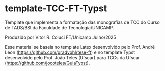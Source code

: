 # template-TCC-FT-Typst

Template que implementa a formatação das monografias de TCC do 
Curso de TADS/BSI da Faculdade de Tecnologia/UNICAMP.

Produzido por Vitor R. Coluci FT/Unicamp
Julho/2025

Esse material se baseia no template Latex desenvolvido pelo Prof. André Leon (https://github.com/gradvohl/tese-ft)
e no template Typst desenvolvido pelo Prof. João Teles (Ufscar) para TCCs da Ufscar (https://github.com/jocoteles/GuiaTypst).
